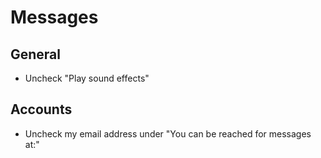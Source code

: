 # Messages

## General
* Uncheck "Play sound effects"

## Accounts
* Uncheck my email address under "You can be reached for messages at:"

